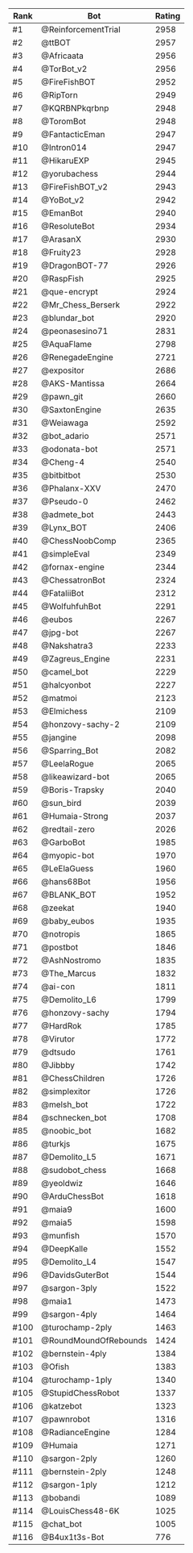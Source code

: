 Rank|Bot|Rating
---|---|---
#1|@ReinforcementTrial|2958
#2|@ttBOT|2957
#3|@Africaata|2956
#4|@TorBot_v2|2956
#5|@FireFishBOT|2952
#6|@RipTorn|2949
#7|@KQRBNPkqrbnp|2948
#8|@ToromBot|2948
#9|@FantacticEman|2947
#10|@Intron014|2947
#11|@HikaruEXP|2945
#12|@yorubachess|2944
#13|@FireFishBOT_v2|2943
#14|@YoBot_v2|2942
#15|@EmanBot|2940
#16|@ResoluteBot|2934
#17|@ArasanX|2930
#18|@Fruity23|2928
#19|@DragonBOT-77|2926
#20|@RaspFish|2925
#21|@que-encrypt|2924
#22|@Mr_Chess_Berserk|2922
#23|@blundar_bot|2920
#24|@peonasesino71|2831
#25|@AquaFlame|2798
#26|@RenegadeEngine|2721
#27|@expositor|2686
#28|@AKS-Mantissa|2664
#29|@pawn_git|2660
#30|@SaxtonEngine|2635
#31|@Weiawaga|2592
#32|@bot_adario|2571
#33|@odonata-bot|2571
#34|@Cheng-4|2540
#35|@bitbitbot|2530
#36|@Phalanx-XXV|2470
#37|@Pseudo-0|2462
#38|@admete_bot|2443
#39|@Lynx_BOT|2406
#40|@ChessNoobComp|2365
#41|@simpleEval|2349
#42|@fornax-engine|2344
#43|@ChessatronBot|2324
#44|@FataliiBot|2312
#45|@WolfuhfuhBot|2291
#46|@eubos|2267
#47|@jpg-bot|2267
#48|@Nakshatra3|2233
#49|@Zagreus_Engine|2231
#50|@camel_bot|2229
#51|@halcyonbot|2227
#52|@matmoi|2123
#53|@Elmichess|2109
#54|@honzovy-sachy-2|2109
#55|@jangine|2098
#56|@Sparring_Bot|2082
#57|@LeelaRogue|2065
#58|@likeawizard-bot|2065
#59|@Boris-Trapsky|2040
#60|@sun_bird|2039
#61|@Humaia-Strong|2037
#62|@redtail-zero|2026
#63|@GarboBot|1985
#64|@myopic-bot|1970
#65|@LeElaGuess|1960
#66|@hans68Bot|1956
#67|@BLANK_BOT|1952
#68|@zeekat|1940
#69|@baby_eubos|1935
#70|@notropis|1865
#71|@postbot|1846
#72|@AshNostromo|1835
#73|@The_Marcus|1832
#74|@ai-con|1811
#75|@Demolito_L6|1799
#76|@honzovy-sachy|1794
#77|@HardRok|1785
#78|@Virutor|1772
#79|@dtsudo|1761
#80|@Jibbby|1742
#81|@ChessChildren|1726
#82|@simplexitor|1726
#83|@melsh_bot|1722
#84|@schnecken_bot|1708
#85|@noobic_bot|1682
#86|@turkjs|1675
#87|@Demolito_L5|1671
#88|@sudobot_chess|1668
#89|@yeoldwiz|1646
#90|@ArduChessBot|1618
#91|@maia9|1600
#92|@maia5|1598
#93|@munfish|1570
#94|@DeepKalle|1552
#95|@Demolito_L4|1547
#96|@DavidsGuterBot|1544
#97|@sargon-3ply|1522
#98|@maia1|1473
#99|@sargon-4ply|1464
#100|@turochamp-2ply|1463
#101|@RoundMoundOfRebounds|1424
#102|@bernstein-4ply|1384
#103|@Ofish|1383
#104|@turochamp-1ply|1340
#105|@StupidChessRobot|1337
#106|@katzebot|1323
#107|@pawnrobot|1316
#108|@RadianceEngine|1284
#109|@Humaia|1271
#110|@sargon-2ply|1260
#111|@bernstein-2ply|1248
#112|@sargon-1ply|1212
#113|@bobandi|1089
#114|@LouisChess48-6K|1025
#115|@chat_bot|1005
#116|@B4ux1t3s-Bot|776
